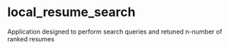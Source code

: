 # local_resume_search
Application designed to perform search queries and retuned n-number of ranked resumes
